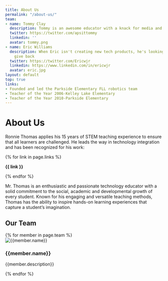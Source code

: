 ```yaml
---
title: About Us
permalink: "/about-us/"
team:
- name: Tommy Clay
  description: Tommy is an awesome educator with a knack for media and design
  twitter: https://twitter.com/apsittommy
  linkedin: ''
  avatar: tommy.png
- name: Eric Williams
  description: When Eric isn't creating new tech products, he's looking for ways to
    give back
  twitter: https://twitter.com/Ericwjr
  linkedin: https://www.linkedin.com/in/ericwjr
  avatar: eric.jpg
layout: default
top: true
links:
- Founded and led the Parkside Elementary FLL robotics team
- Teacher of the Year 2006-Kelley Lake Elementary
- Teacher of the Year 2010-Parkside Elementary
---
```


<div class = 'fulls about' id = 'about'>
  <div class = 'flex-in overlay'>
    <div class = 'tripple'>
      <h1>About Us</h1>
    </div>
  </div>
</div>
<div class = 'dull flex-in'>
  <div class = 'child tripple'>
     <p>Ronnie Thomas applies his 15 years of STEM teaching experience to ensure that all learners are challenged. He leads the way in technology integration and has been recognized for his work:</p>
    <div class = 'left links'>
     {% for link in page.links %}
     <p><i class = 'icon icon-check'></i> <strong>{{ link }}</strong></p>
    {% endfor %}
    </div>
    <p> Mr. Thomas is an enthusiastic and passionate technology educator with a solid commitment to the social, academic and developmental growth of every student. Known for his engaging and versatile teaching methods, Thomas has the ability to inspire hands-on learning experiences that capture a student’s imagination.</p>
  </div>
</div>
<div class = 'bright'>
  <h2>Our Team</h2>
  <div class = 'flex team'>
    {% for member in page.team %}
      <div class = 'duo member'>
        <img src = '{{site.baseurl}}/assets/{{member.avatar}}' alt = '{{member.name}}'>
        <h3>{{member.name}}</h3>
        <div class = 'icons'>
          <span><a href = '{{member.linkedin}}' target = '_blank' class = 'linkedin'><i class = 'icon icon-linkedin'></i></a></span>
          <span><a href = '{{member.twitter}}' target = '_blank' class = 'twitter'><i class = 'icon icon-twitter'></i></a></span>
        </div>
        <p class = 'center'>{{member.description}}</p>
      </div> 
    {% endfor %}
  </div>
</div>
